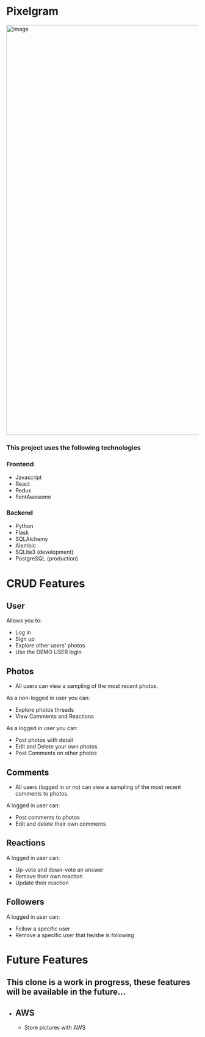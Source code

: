 # Pixelgram

<img width="1071" alt="image" src="https://user-images.githubusercontent.com/99565823/218790018-371db4c9-ca6c-4a38-9561-ec3836e4ff11.png">

### This project uses the following technologies
### Frontend
* Javascript
* React
* Redux
* FontAwesome
### Backend
* Python
* Flask
* SQLAlchemy
* Alembic
* SQLite3 (development)
* PostgreSQL (production)

# CRUD Features

## User
Allows you to:
   - Log in
   - Sign up
   - Explore other users' photos
   - Use the DEMO USER login

## Photos
   - All users can view a sampling of the most recent photos.

As a non-logged in user you can:
   - Explore photos threads
   - View Comments and Reactions

As a logged in user you can:
   - Post photos with detail
   - Edit and Delete your own photos
   - Post Comments on other photos

## Comments
   - All users (logged in or no) can view a sampling of the most recent comments to photos.

A logged in user can:
 - Post comments to photos
 - Edit and delete their own comments

## Reactions
A logged in user can:
 - Up-vote and down-vote an answer
 - Remove their own reaction
 - Update their reaction

## Followers
A logged in user can:
 - Follow a specific user
 - Remove a specific user that he/she is following

# Future Features

## This clone is a work in progress, these features will be available in the future...

- ## AWS
   - Store pictures with AWS


